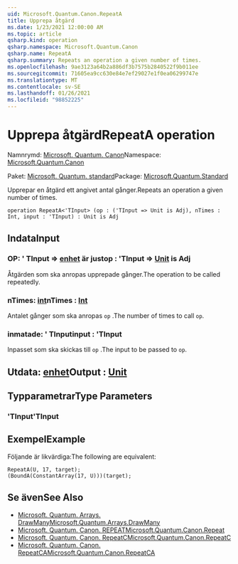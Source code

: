 ```yaml
---
uid: Microsoft.Quantum.Canon.RepeatA
title: Upprepa åtgärd
ms.date: 1/23/2021 12:00:00 AM
ms.topic: article
qsharp.kind: operation
qsharp.namespace: Microsoft.Quantum.Canon
qsharp.name: RepeatA
qsharp.summary: Repeats an operation a given number of times.
ms.openlocfilehash: 9ae3123a64b2a886df3b7575b2840522f9b011ee
ms.sourcegitcommit: 71605ea9cc630e84e7ef29027e1f0ea06299747e
ms.translationtype: MT
ms.contentlocale: sv-SE
ms.lasthandoff: 01/26/2021
ms.locfileid: "98852225"
---
```

# <a name="repeata-operation"></a><span data-ttu-id="d21b2-102">Upprepa åtgärd</span><span class="sxs-lookup"><span data-stu-id="d21b2-102">RepeatA operation</span></span>

<span data-ttu-id="d21b2-103">Namnrymd: [Microsoft. Quantum. Canon](xref:Microsoft.Quantum.Canon)</span><span class="sxs-lookup"><span data-stu-id="d21b2-103">Namespace: [Microsoft.Quantum.Canon](xref:Microsoft.Quantum.Canon)</span></span>

<span data-ttu-id="d21b2-104">Paket: [Microsoft. Quantum. standard](https://nuget.org/packages/Microsoft.Quantum.Standard)</span><span class="sxs-lookup"><span data-stu-id="d21b2-104">Package: [Microsoft.Quantum.Standard](https://nuget.org/packages/Microsoft.Quantum.Standard)</span></span>


<span data-ttu-id="d21b2-105">Upprepar en åtgärd ett angivet antal gånger.</span><span class="sxs-lookup"><span data-stu-id="d21b2-105">Repeats an operation a given number of times.</span></span>

```qsharp
operation RepeatA<'TInput> (op : ('TInput => Unit is Adj), nTimes : Int, input : 'TInput) : Unit is Adj
```


## <a name="input"></a><span data-ttu-id="d21b2-106">Indata</span><span class="sxs-lookup"><span data-stu-id="d21b2-106">Input</span></span>

### <a name="op--tinput--unit--is-adj"></a><span data-ttu-id="d21b2-107">OP: ' TInput => [enhet](xref:microsoft.quantum.lang-ref.unit)  är just</span><span class="sxs-lookup"><span data-stu-id="d21b2-107">op : 'TInput => [Unit](xref:microsoft.quantum.lang-ref.unit)  is Adj</span></span>

<span data-ttu-id="d21b2-108">Åtgärden som ska anropas upprepade gånger.</span><span class="sxs-lookup"><span data-stu-id="d21b2-108">The operation to be called repeatedly.</span></span>


### <a name="ntimes--int"></a><span data-ttu-id="d21b2-109">nTimes: [int](xref:microsoft.quantum.lang-ref.int)</span><span class="sxs-lookup"><span data-stu-id="d21b2-109">nTimes : [Int](xref:microsoft.quantum.lang-ref.int)</span></span>

<span data-ttu-id="d21b2-110">Antalet gånger som ska anropas `op` .</span><span class="sxs-lookup"><span data-stu-id="d21b2-110">The number of times to call `op`.</span></span>


### <a name="input--tinput"></a><span data-ttu-id="d21b2-111">inmatade: ' TInput</span><span class="sxs-lookup"><span data-stu-id="d21b2-111">input : 'TInput</span></span>

<span data-ttu-id="d21b2-112">Inpasset som ska skickas till `op` .</span><span class="sxs-lookup"><span data-stu-id="d21b2-112">The input to be passed to `op`.</span></span>



## <a name="output--unit"></a><span data-ttu-id="d21b2-113">Utdata: [enhet](xref:microsoft.quantum.lang-ref.unit)</span><span class="sxs-lookup"><span data-stu-id="d21b2-113">Output : [Unit](xref:microsoft.quantum.lang-ref.unit)</span></span>



## <a name="type-parameters"></a><span data-ttu-id="d21b2-114">Typparametrar</span><span class="sxs-lookup"><span data-stu-id="d21b2-114">Type Parameters</span></span>

### <a name="tinput"></a><span data-ttu-id="d21b2-115">'TInput</span><span class="sxs-lookup"><span data-stu-id="d21b2-115">'TInput</span></span>



## <a name="example"></a><span data-ttu-id="d21b2-116">Exempel</span><span class="sxs-lookup"><span data-stu-id="d21b2-116">Example</span></span>

<span data-ttu-id="d21b2-117">Följande är likvärdiga:</span><span class="sxs-lookup"><span data-stu-id="d21b2-117">The following are equivalent:</span></span>

```qsharp
RepeatA(U, 17, target);
(BoundA(ConstantArray(17, U)))(target);
```

## <a name="see-also"></a><span data-ttu-id="d21b2-118">Se även</span><span class="sxs-lookup"><span data-stu-id="d21b2-118">See Also</span></span>

- [<span data-ttu-id="d21b2-119">Microsoft. Quantum. Arrays. DrawMany</span><span class="sxs-lookup"><span data-stu-id="d21b2-119">Microsoft.Quantum.Arrays.DrawMany</span></span>](xref:Microsoft.Quantum.Arrays.DrawMany)
- [<span data-ttu-id="d21b2-120">Microsoft. Quantum. Canon. REPEAT</span><span class="sxs-lookup"><span data-stu-id="d21b2-120">Microsoft.Quantum.Canon.Repeat</span></span>](xref:Microsoft.Quantum.Canon.Repeat)
- [<span data-ttu-id="d21b2-121">Microsoft. Quantum. Canon. RepeatC</span><span class="sxs-lookup"><span data-stu-id="d21b2-121">Microsoft.Quantum.Canon.RepeatC</span></span>](xref:Microsoft.Quantum.Canon.RepeatC)
- [<span data-ttu-id="d21b2-122">Microsoft. Quantum. Canon. RepeatCA</span><span class="sxs-lookup"><span data-stu-id="d21b2-122">Microsoft.Quantum.Canon.RepeatCA</span></span>](xref:Microsoft.Quantum.Canon.RepeatCA)